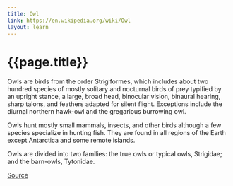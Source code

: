```yaml
---
title: Owl
link: https://en.wikipedia.org/wiki/Owl
layout: learn
---
```

# {{page.title}}

Owls are birds from the order Strigiformes, which includes about two hundred species of mostly solitary and nocturnal birds of prey typified by an upright stance, a large, broad head, binocular vision, binaural hearing, sharp talons, and feathers adapted for silent flight. Exceptions include the diurnal northern hawk-owl and the gregarious burrowing owl.

Owls hunt mostly small mammals, insects, and other birds although a few species specialize in hunting fish. They are found in all regions of the Earth except Antarctica and some remote islands.

Owls are divided into two families: the true owls or typical owls, Strigidae; and the barn-owls, Tytonidae.

[Source](page.link)
